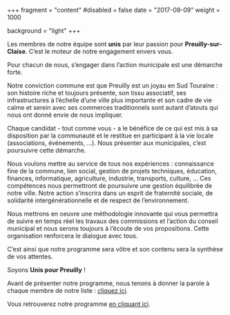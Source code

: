 +++
fragment = "content"
#disabled = false
date = "2017-09-09"
weight = 1000

background = "light"
+++

Les membres de notre équipe sont **unis** par leur passion pour **Preuilly-sur-Claise**. C’est le moteur de notre engagement envers vous.

Pour chacun de nous, s’engager dans l’action municipale est une démarche forte.

Notre conviction commune est que Preuilly est un joyau en Sud Touraine : son histoire riche et toujours présente, son tissu associatif, ses infrastructures à l’échelle d’une ville plus importante et son cadre de vie calme et serein avec ses commerces traditionnels sont autant d’atouts qui nous ont donné envie de nous impliquer.

Chaque candidat - tout comme vous - a le bénéfice de ce qui est mis à sa disposition par la communauté et le restitue en participant à la vie locale (associations, événements, …). Nous présenter aux municipales, c’est poursuivre cette démarche.

Nous voulons mettre au service de tous nos expériences : connaissance fine de la commune, lien social, gestion de projets techniques, éducation, finances, informatique, agriculture, industrie, transports, culture, ... Ces compétences nous permettront de poursuivre une gestion équilibrée de notre ville. Notre action s’inscrira dans un esprit de fraternité sociale, de solidarité intergénérationnelle et de respect de l’environnement.

Nous mettrons en oeuvre une méthodologie innovante qui vous permettra de suivre en temps réel les travaux des commissions et l’action du conseil municipal et nous serons toujours à l’écoute de vos propositions. Cette organisation renforcera le dialogue avec tous.

C’est ainsi que notre programme sera vôtre et son contenu sera la synthèse de vos attentes.

Soyons **Unis pour Preuilly** !

Avant de présenter notre programme, nous tenons à donner la parole à chaque membre de notre liste : [cliquez ici](/liste).

Vous retrouverez notre programme [en cliquant ici](/programme).

